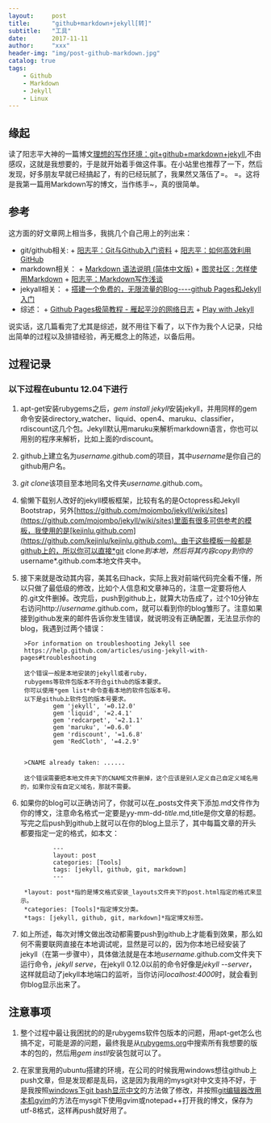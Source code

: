 ```yaml
---
layout:     post
title:      "github+markdown+jekyll[转]"
subtitle:   "工具"
date:       2017-11-11
author:     "xxx"
header-img: "img/post-github-markdown.jpg"
catalog: true
tags:
    - Github
    - Markdown
    - Jekyll
    - Linux
---
```


## 缘起

读了阳志平大神的一篇博文[理想的写作环境：git+github+markdown+jekyll](http://www.yangzhiping.com/tech/writing-space.html),不由感叹，这就是我想要的，于是就开始着手做这件事。在小站里也推荐了一下，然后发现，好多朋友早就已经搞起了，有的已经玩腻了，我果然又落伍了=。 =。这将是我第一篇用Markdown写的博文，当作练手~，真的很简单。

## 参考

这方面的好文章网上相当多，我挑几个自己用上的列出来： 

- git/github相关:
        + [阳志平：Git与Github入门资料](http://www.yangzhiping.com/tech/git.html) 
        + [阳志平：如何高效利用GitHub](http://www.yangzhiping.com/tech/github.html) 
- markdown相关：
        + [Markdown 语法说明 (简体中文版)](http://wowubuntu.com/markdown/)
        + [图灵社区 : 怎样使用Markdown](http://www.ituring.com.cn/article/23)
        + [阳志平：Markdown写作浅谈](http://www.yangzhiping.com/tech/r-markdown-knitr.html)
- jekyall相关：
        + [搭建一个免费的，无限流量的Blog----github Pages和Jekyll入门](http://www.ruanyifeng.com/blog/2012/08/blogging_with_jekyll.html)
- 综述：
        + [Github Pages极简教程 - 雁起平沙的网络日志](http://yanping.me/cn/blog/2012/03/18/github-pages-step-by-step/)
        + [Play with Jekyll](http://blog.skydark.info/programming/2012/03/23/play-with-jekyll/)

说实话，这几篇看完了尤其是综述，就不用往下看了，以下作为我个人记录，只给出简单的过程以及排错经验，再无概念上的陈述，以备后用。

## 过程记录

### 以下过程在ubuntu 12.04下进行
1. apt-get安装rubygems之后，*gem install jekyll*安装jekyll，并用同样的gem命令安装directory_watcher、liquid、open4、maruku、classifier，rdiscount这几个包。Jekyll默认用maruku来解析markdown语言，你也可以用别的程序来解析，比如上面的rdiscount。

2. github上建立名为*username*.github.com的项目，其中*username*是你自己的github用户名。

3. *git clone*该项目至本地同名文件夹*username*.github.com。

4. 偷懒下载别人改好的jekyll模板框架，比较有名的是Octopress和Jekyll Bootstrap，另外[https://github.com/mojombo/jekyll/wiki/sites](https://github.com/mojombo/jekyll/wiki/sites)里面有很多可供参考的模板，我使用的是[kejinlu.github.com](https://github.com/kejinlu/kejinlu.github.com)。由于这些模板一般都是github上的，所以你可以直接*git clone*到本地，然后将其内容copy到你的*username*.github.com本地文件夹中。

5. 接下来就是改动其内容，美其名曰hack，实际上我对前端代码完全看不懂，所以只做了最低级的修改，比如个人信息和文章神马的，注意一定要将他人的.git文件删掉。改完后，push到github上，就算大功告成了，过个10分钟左右访问http://*username*.github.com，就可以看到你的blog雏形了。注意如果接到github发来的邮件告诉你发生错误，就说明没有正确配置，无法显示你的blog，我遇到过两个错误：

        >For information on troubleshooting Jekyll see 
        https://help.github.com/articles/using-jekyll-with-pages#troubleshooting 

        这个错误一般是本地安装的jekyll或者ruby，
        rubygems等软件包版本不符合github的版本要求。
        你可以使用*gem list*命令查看本地的软件包版本号。
        以下是github上软件包的版本号要求。 
                gem 'jekyll', '=0.12.0' 
                gem 'liquid', '=2.4.1' 
                gem 'redcarpet', '=2.1.1' 
                gem 'maruku', '=0.6.0' 
                gem 'rdiscount', '=1.6.8' 
                gem 'RedCloth', '=4.2.9'
        
        
        >CNAME already taken: ...... 
 
        这个错误需要把本地文件夹下的CNAME文件删掉，这个应该是别人定义自己自定义域名用的，如果你没有自定义域名，那就不需要。

6. 如果你的blog可以正确访问了，你就可以在_posts文件夹下添加.md文件作为你的博文，注意命名格式一定要是yy-mm-dd-*title*.md,title是你文章的标题。写完之后push到github上就可以在你的blog上显示了，其中每篇文章的开头都要指定一定的格式，如本文：

                ---
                layout: post
                categories: [Tools]
                tags: [jekyll, github, git, markdown]
                ---

        *layout: post*指的是博文格式安装_layouts文件夹下的post.html指定的格式来显示。 
        *categories: [Tools]*指定博文分类。 
        *tags: [jekyll, github, git, markdown]*指定博文标签。

7. 如上所述，每次对博文做出改动都需要push到github上才能看到效果，那么如何不需要联网直接在本地调试呢，显然是可以的，因为你本地已经安装了jekyll（在第一步骤中），具体做法就是在本地*username*.github.com文件夹下运行命令，*jekyll serve*，在jekyll 0.12.0以前的命令好像是*jekyll --server*，这样就启动了jekyll本地端口的监听，当你访问*localhost:4000*时，就会看到你blog显示出来了。

## **注意事项**

1. 整个过程中最让我困扰的的是rubygems软件包版本的问题，用apt-get怎么也搞不定，可能是源的问题，最终我是从[rubygems.org](http://rubygems.org/)中搜索所有我想要的版本的包的，然后用*gem instll*安装包就可以了。

2. 在家里我用的ubuntu搭建的环境，在公司的时候我用windows想往github上push文章，但是发现都是乱码，这是因为我用的mysgit对中文支持不好，于是我按照[windows下git bash显示中文](http://blog.csdn.net/self001/article/details/7337182)的方法做了修改，并按照[git编辑器改用本机gvim](http://www.cuiguojie.com/msysgit_editor_gvim.html)的方法在mysgit下使用gvim或notepad++打开我的博文，保存为utf-8格式，这样再push就好用了。

